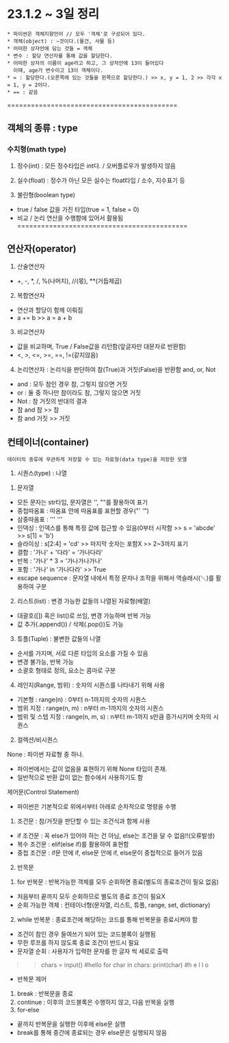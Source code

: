# 23.1.2 ~ 3일 정리

    * 파이썬은 객체지향언어 // 모두 '객체'로 구성되어 있다.
    * 객체(object) : ~것이다.(물건, 사물 등)
    * 어떠한 상자안에 담는 것들 = 객체
    * 변수 : 할당 연산자를 통해 값을 할당한다.
    * 어떠한 상자의 이름이 age라고 하고, 그 상자안에 13이 들어있다
      이때, age가 변수이고 13이 객체이다.
    * = : 할당한다.(오른쪽에 있는 것들을 왼쪽으로 할당한다.) >> x, y = 1, 2 >> 각각 x = 1, y = 2이다.
    * == : 같음
===========================================
## 객체의 종류 : type
### 수치형(math type)
1. 정수(int) : 모든 정수타입은 int다. / 오버플로우가 발생하지 않음

2. 실수(float) : 정수가 아닌 모든 실수는 float타입 / 소수, 지수표기 등

3. 불린형(boolean type)
- true / false 값을 가진 타입(true = 1, false = 0)
- 비교 / 논리 연산을 수행함에 있어서 활용됨
===========================================
## 연산자(operator)
1. 산술연산자
- +, -, *, /, %(나머지), //(몫), **(거듭제곱)

2. 복합연산자
- 연산과 할당이 함께 이뤄짐
- a += b >> a = a + b

3. 비교연산자
- 값을 비교하며, True / False값을 리턴함(앞글자만 대문자로 반환함)
- <, >, <=, >=, ==, !=(같지않음)

4. 논리연산자 : 논리식을 판단하여 참(True)과 거짓(False)을 반환함
and, or, Not
- and : 모두 참인 경우 참, 그렇지 않으면 거짓
- or : 둘 중 하나만 참이라도 참, 그렇지 않으면 거짓
- Not : 참 거짓의 반대의 결과
- 참 and 참 >> 참
- 참 and 거짓 >> 거짓

## 컨테이너(container)
    데이터의 종류에 무관하게 저장할 수 있는 자료형(data type)을 저장한 모델
1. 시퀀스(type) : 나열
1) 문자열
- 모든 문자는 str타입, 문자열은 '', ""를 활용하여 표기
- 중첩따옴표 : 따옴표 안에 따옴표를 표현할 경우("' '")
- 삼중따옴표 : ''' '''
- 인덱싱 : 인덱스를 통해 특정 값에 접근할 수 있음(0부터 시작함 >> s = 'abcde' >> s[1] = 'b')
- 슬라이싱 : s[2:4] = 'cd' >> 마지막 숫자는 포함X >> 2~3까지 표기
- 결합 : '가나' + '다라' = '가나다라'
- 반복 : '가나' * 3 = '가나가나가나'
- 포함 : '가나' in '가나다라' >> True
- escape sequence : 문자열 내에서 특정 문자나 조작을 위해서 역슬래시(＼)를 활용하여 구분

2) 리스트(list) : 변경 가능한 값들의 나열된 자료형(배열)
- 대괄호([]) 혹은 list()로 쓰임, 변경 가능하며 반복 가능
- 값 추가(.append()) / 삭제(.pop())도 가능

3) 튜플(Tuple) : 불변한 값들의 나열
- 순서를 가지며, 서로 다른 타입의 요소를 가질 수 있음
- 변경 불가능, 반복 가능
- 소괄호 형태로 정의, 요소는 콤마로 구분

4) 레인지(Range, 범위) : 숫자의 시퀀스를 나타내기 위해 사용
- 기본형 : range(n) : 0부터 n-1까지의 숫자의 시퀀스
- 범위 지정 : range(n, m) : n부터 m-1까지의 숫자의 시퀀스
- 범위 및 스텝 지정 : range(n, m, s) : n부터 m-1까지 s만큼 증가시키며 숫자의 시퀀스

2. 컬렉션/비시퀀스

None : 파이썬 자료형 중 하나.
- 파이썬에서는 값이 없음을 표현하기 위해 None 타입이 존재.
- 일반적으로 반환 값이 없는 함수에서 사용하기도 함


제어문(Control Statement)
- 파이썬은 기본적으로 위에서부터 아래로 순차적으로 명령을 수행
1. 조건문 : 참/거짓을 판단할 수 있는 조건식과 함께 사용
- if 조건문 : 꼭 else가 있어야 하는 건 아님, else는 조건을 달 수 없음!!(오류발생)
- 복수 조건문 : elif(else if)를 활용하여 표현함
- 중첩 조건문 : if문 안에 if, else문 안에 if, else문이 중첩적으로 들어가 있음
2. 반목문
1) for 반복문 : 반복가능한 객체를 모두 순회하면 종료(별도의 종료조건이 필요 없음)
- 처음부터 끝까지 모두 순회하므로 별도의 종료 조건이 필요X
- 순회 가능한 객체 : 컨테이너형(문자열, 리스트, 튜플, range, set, dictionary)
2) while 반복문 : 종료조건에 해당하는 코드를 통해 반복문을 종료시켜야 함
- 조건이 참인 경우 들여쓰기 되어 있는 코드블록이 실행됨
- 무한 루프를 하지 않도록 종료 조건이 반드시 필요
- 문자열 순회 : 사용자가 입력한 문자를 한 글자 씩 세로로 출력
>> chars = input() #hello
>> for char in chars:
	print(char) #h
		   e
		   l
		   l
		   o

- 반복문 제어
1) break : 반복문을 종료
2) continue : 이후의 코드블록은 수행하지 않고, 다음 반복을 실행
3) for-else
- 끝까지 반복문을 실행한 이후에 else문 실행
- break를 통해 중간에 종료되는 경우 else문은 실행되지 않음
